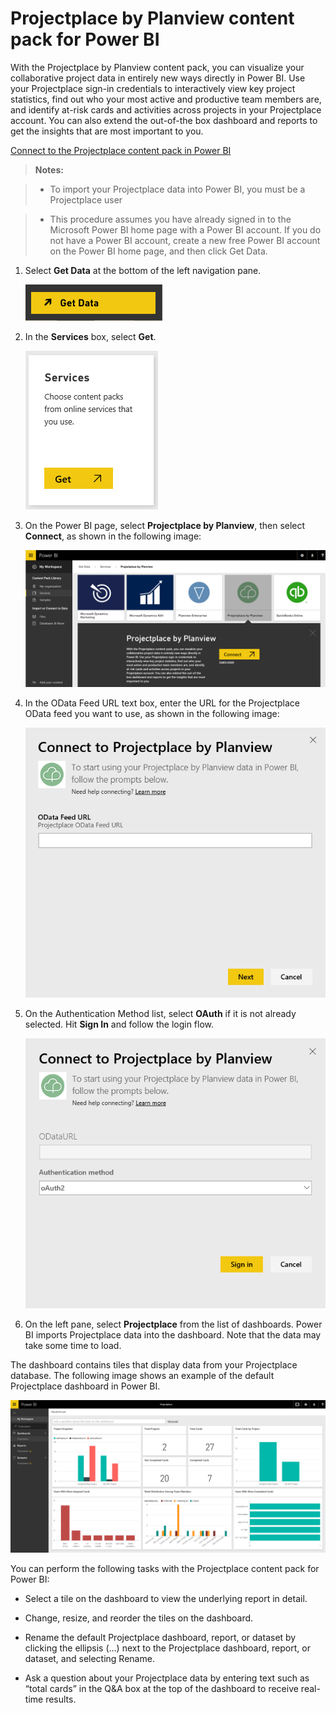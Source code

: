 <properties
   pageTitle="Projectplace content pack for Power BI"
   description="Projectplace content pack for Power BI"
   services="powerbi"
   documentationCenter=""
   authors="tpalmer"
   manager="mblythe"
   editor=""
   tags=""/>

<tags
   ms.service="powerbi"
   ms.devlang="NA"
   ms.topic="article"
   ms.tgt_pltfrm="NA"
   ms.workload="powerbi"
   ms.date="11/12/2015"
   ms.author="tpalmer"/>

# Projectplace by Planview content pack for Power BI  

With the Projectplace by Planview content pack, you can visualize your collaborative project data in entirely new ways directly in Power BI. Use your Projectplace sign-in credentials to interactively view key project statistics, find out who your most active and productive team members are, and identify at-risk cards and activities across projects in your Projectplace account. You can also extend the out-of-the box dashboard and reports to get the insights that are most important to you.

[Connect to the Projectplace content pack in Power BI](https://app.powerbi.com/getdata/services/projectplace)

>**Notes:**  

>-   To import your Projectplace data into Power BI, you must be a Projectplace user

>-   This procedure assumes you have already signed in to the Microsoft Power BI home page with a Power BI account. If you do not have a Power BI account, create a new free Power BI account on the Power BI home page, and then click Get Data.


1. Select **Get Data** at the bottom of the left navigation pane.

    ![](media/powerbi-content-pack-projectplace/get.png)

2. In the **Services** box, select **Get**.

    ![](media/powerbi-content-pack-projectplace/services.png)

3. On the Power BI page, select **Projectplace by Planview**, then select **Connect**, as shown in the following image:  

	![](media/powerbi-content-pack-projectplace/getdata2.PNG)

4. In the OData Feed URL text box, enter the URL for the Projectplace OData feed you want to use, as shown in the following image:

	![](media/powerbi-content-pack-projectplace/params.png)

5.  On the Authentication Method list, select **OAuth** if it is not already selected. Hit **Sign In** and follow the login flow.  

	![](media/powerbi-content-pack-projectplace/creds.PNG)

6. On the left pane, select **Projectplace** from the list of dashboards. Power BI imports Projectplace data into the dashboard. Note that the data may take some time to load.  

The dashboard contains tiles that display data from your Projectplace database. The following image shows an example of the default Projectplace dashboard in Power BI.

![](media/powerbi-content-pack-projectplace/dashboard.PNG)

You can perform the following tasks with the Projectplace content pack for Power BI:  

- Select a tile on the dashboard to view the underlying report in detail.

- Change, resize, and reorder the tiles on the dashboard.

- Rename the default Projectplace dashboard, report, or dataset by clicking the ellipsis (…) next to the Projectplace dashboard, report, or dataset, and selecting Rename.

- Ask a question about your Projectplace data by entering text such as “total cards” in the Q&A box at the top of the dashboard to receive real-time results.
